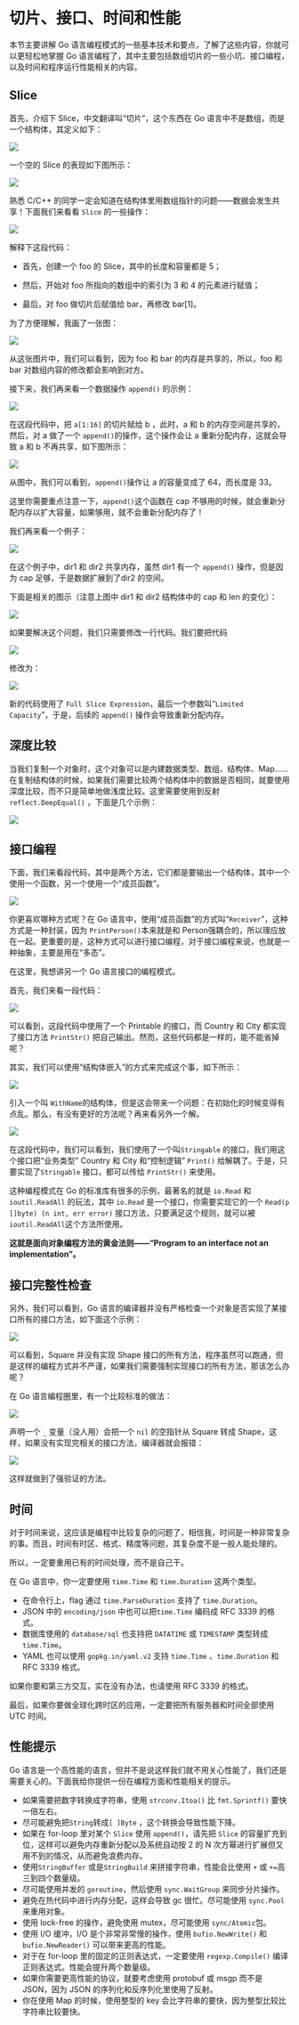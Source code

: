 # 切片、接口、时间和性能

本节主要讲解 Go 语言编程模式的一些基本技术和要点，了解了这些内容，你就可以更轻松地掌握 Go 语言编程了，其中主要包括数组切片的一些小坑、接口编程，以及时间和程序运行性能相关的内容。


## Slice
首先，介绍下 Slice，中文翻译叫“切片”，这个东西在 Go 语言中不是数组，而是一个结构体，其定义如下：

![](../../../statics/images/stack/golang/program-mode/1.png)

一个空的 Slice 的表现如下图所示：

![](../../../statics/images/stack/golang/program-mode/2.png)

熟悉 C/C++ 的同学一定会知道在结构体里用数组指针的问题——数据会发生共享！下面我们来看看 `Slice` 的一些操作：

![](../../../statics/images/stack/golang/program-mode/3.png)

解释下这段代码：

- 首先，创建一个 foo 的 Slice，其中的长度和容量都是 5；

- 然后，开始对 foo 所指向的数组中的索引为 3 和 4 的元素进行赋值；

- 最后，对 foo 做切片后赋值给 bar，再修改 bar[1]。

为了方便理解，我画了一张图：

![](../../../statics/images/stack/golang/program-mode/4.png)

从这张图片中，我们可以看到，因为 foo 和 bar 的内存是共享的，所以，foo 和 bar 对数组内容的修改都会影响到对方。

接下来，我们再来看一个数据操作 `append()` 的示例：

![](../../../statics/images/stack/golang/program-mode/5.png)

在这段代码中，把 `a[1:16]` 的切片赋给 b ，此时，a 和 b 的内存空间是共享的，然后，对 a 做了一个 `append()`的操作，这个操作会让 a 重新分配内存，这就会导致 a 和 b 不再共享，如下图所示：

![](../../../statics/images/stack/golang/program-mode/6.png)

从图中，我们可以看到，`append()`操作让 a 的容量变成了 64，而长度是 33。

这里你需要重点注意一下，`append()`这个函数在 cap 不够用的时候，就会重新分配内存以扩大容量，如果够用，就不会重新分配内存了！

我们再来看一个例子：

![](../../../statics/images/stack/golang/program-mode/7.png)

在这个例子中，dir1 和 dir2 共享内存，虽然 dir1 有一个 `append()` 操作，但是因为 cap 足够，于是数据扩展到了dir2 的空间。

下面是相关的图示（注意上图中 dir1 和 dir2 结构体中的 cap 和 len 的变化）：

![](../../../statics/images/stack/golang/program-mode/8.png)

如果要解决这个问题，我们只需要修改一行代码。我们要把代码

![](../../../statics/images/stack/golang/program-mode/9.png)

修改为：

![](../../../statics/images/stack/golang/program-mode/10.png)

新的代码使用了 `Full Slice Expression`，最后一个参数叫“`Limited Capacity`”，于是，后续的 `append()` 操作会导致重新分配内存。

## 深度比较
当我们复制一个对象时，这个对象可以是内建数据类型、数组、结构体、Map……在复制结构体的时候，如果我们需要比较两个结构体中的数据是否相同，就要使用深度比较，而不只是简单地做浅度比较。这里需要使用到反射 `reflect.DeepEqual()` ，下面是几个示例：

![](../../../statics/images/stack/golang/program-mode/11.png)

## 接口编程
下面，我们来看段代码，其中是两个方法，它们都是要输出一个结构体，其中一个使用一个函数，另一个使用一个“成员函数”。

![](../../../statics/images/stack/golang/program-mode/12.png)

你更喜欢哪种方式呢？在 Go 语言中，使用“成员函数”的方式叫“`Receiver`”，这种方式是一种封装，因为 `PrintPerson()`本来就是和 Person强耦合的，所以理应放在一起。更重要的是，这种方式可以进行接口编程，对于接口编程来说，也就是一种抽象，主要是用在“多态”。

在这里，我想讲另一个 Go 语言接口的编程模式。

首先，我们来看一段代码：

![](../../../statics/images/stack/golang/program-mode/13.png)

可以看到，这段代码中使用了一个 Printable 的接口，而 Country 和 City 都实现了接口方法 `PrintStr()` 把自己输出。然而，这些代码都是一样的，能不能省掉呢？

其实，我们可以使用“结构体嵌入”的方式来完成这个事，如下所示：

![](../../../statics/images/stack/golang/program-mode/14.png)

引入一个叫 `WithName`的结构体，但是这会带来一个问题：在初始化的时候变得有点乱。那么，有没有更好的方法呢？再来看另外一个解。

![](../../../statics/images/stack/golang/program-mode/15.png)

在这段代码中，我们可以看到，我们使用了一个叫`Stringable` 的接口，我们用这个接口把“业务类型” Country 和 City 和“控制逻辑” `Print()` 给解耦了。于是，只要实现了`Stringable` 接口，都可以传给 `PrintStr()` 来使用。

这种编程模式在 Go 的标准库有很多的示例，最著名的就是 `io.Read` 和 `ioutil.ReadAll` 的玩法，其中 `io.Read` 是一个接口，你需要实现它的一个 `Read(p []byte) (n int, err error)` 接口方法，只要满足这个规则，就可以被 `ioutil.ReadAll`这个方法所使用。

**这就是面向对象编程方法的黄金法则——“Program to an interface not an implementation”。**

## 接口完整性检查
另外，我们可以看到，Go 语言的编译器并没有严格检查一个对象是否实现了某接口所有的接口方法，如下面这个示例：

![](../../../statics/images/stack/golang/program-mode/16.png)

可以看到，Square 并没有实现 Shape 接口的所有方法，程序虽然可以跑通，但是这样的编程方式并不严谨，如果我们需要强制实现接口的所有方法，那该怎么办呢？

在 Go 语言编程圈里，有一个比较标准的做法：

![](../../../statics/images/stack/golang/program-mode/17.png)

声明一个 `_` 变量（没人用）会把一个 `nil` 的空指针从 Square 转成 Shape，这样，如果没有实现完相关的接口方法，编译器就会报错：

![](../../../statics/images/stack/golang/program-mode/18.png)

这样就做到了强验证的方法。

## 时间
对于时间来说，这应该是编程中比较复杂的问题了，相信我，时间是一种非常复杂的事。而且，时间有时区、格式、精度等问题，其复杂度不是一般人能处理的。

所以，一定要重用已有的时间处理，而不是自己干。

在 Go 语言中，你一定要使用 `time.Time` 和 `time.Duration` 这两个类型。

- 在命令行上，flag 通过 `time.ParseDuration` 支持了 `time.Duration`。
- JSON 中的 `encoding/json` 中也可以把`time.Time` 编码成 RFC 3339 的格式。
- 数据库使用的 `database/sql` 也支持把 `DATATIME` 或 `TIMESTAMP` 类型转成 `time.Time`。
- YAML 也可以使用 `gopkg.in/yaml.v2` 支持 `time.Time` 、`time.Duration` 和 RFC 3339 格式。

如果你要和第三方交互，实在没有办法，也请使用 RFC 3339 的格式。

最后，如果你要做全球化跨时区的应用，一定要把所有服务器和时间全部使用 UTC 时间。

## 性能提示
Go 语言是一个高性能的语言，但并不是说这样我们就不用关心性能了，我们还是需要关心的。下面我给你提供一份在编程方面和性能相关的提示。

- 如果需要把数字转换成字符串，使用 `strconv.Itoa()` 比 `fmt.Sprintf()` 要快一倍左右。
- 尽可能避免把`String`转成`[ ]Byte` ，这个转换会导致性能下降。
- 如果在 for-loop 里对某个 `Slice` 使用 `append()`，请先把 `Slice` 的容量扩充到位，这样可以避免内存重新分配以及系统自动按 2 的 N 次方幂进行扩展但又用不到的情况，从而避免浪费内存。
- 使用`StringBuffer` 或是`StringBuild` 来拼接字符串，性能会比使用 `+` 或 `+=`高三到四个数量级。
- 尽可能使用并发的 `goroutine`，然后使用 `sync.WaitGroup` 来同步分片操作。
- 避免在热代码中进行内存分配，这样会导致 gc 很忙。尽可能使用 `sync.Pool` 来重用对象。
- 使用 lock-free 的操作，避免使用 mutex，尽可能使用 `sync/Atomic`包。
- 使用 I/O 缓冲，I/O 是个非常非常慢的操作，使用 `bufio.NewWrite()` 和 `bufio.NewReader()` 可以带来更高的性能。
- 对于在 for-loop 里的固定的正则表达式，一定要使用 `regexp.Compile()` 编译正则表达式。性能会提升两个数量级。
- 如果你需要更高性能的协议，就要考虑使用 protobuf 或 msgp 而不是 JSON，因为 JSON 的序列化和反序列化里使用了反射。
- 你在使用 Map 的时候，使用整型的 key 会比字符串的要快，因为整型比较比字符串比较要快。